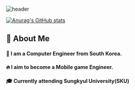 <div>

  <!--Header-->
  ![header](https://capsule-render.vercel.app/api?type=cylinder&color=gradient&height=300&section=header&text=hello%20world😊😊)
  
</div>

[![Anurag's GitHub stats](https://github-readme-stats.vercel.app/api?username=Jungyh0)](https://github.com/anuraghazra/github-readme-stats)

<div>
  <!--Body-->
  
  ## 👀 About Me
  #### :raising_hand: I am a Computer Engineer from South Korea.<br/>
  #### :fire: I aim to become a Mobile game Engineer.<br/>
  #### :mortar_board: Currently attending Sungkyul University(SKU)
  <br/>
  <br/>
  </div>
